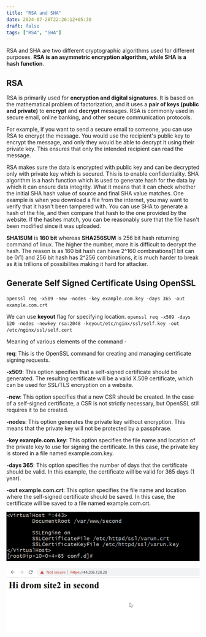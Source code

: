 ```yaml
---
title: "RSA and SHA"
date: 2024-07-28T22:26:12+05:30
draft: false
tags: ["RSA", "SHA"]
---
```


RSA and SHA are two different cryptographic algorithms used for different purposes. **RSA is an asymmetric encryption algorithm, while SHA is a hash function**.

## RSA

RSA is primarily used for **encryption and digital signatures**. It is based on the mathematical problem of factorization, and it uses a **pair of keys (public and private)** to **encrypt** and **decrypt** messages. RSA is commonly used in secure email, online banking, and other secure communication protocols.

For example, if you want to send a secure email to someone, you can use RSA to encrypt the message. You would use the recipient's public key to encrypt the message, and only they would be able to decrypt it using their private key. This ensures that only the intended recipient can read the message.

RSA makes sure the data is encrypted with public key and can be decrypted only with private key which is secured. This is to enable confidentiality.
SHA algorithm is a hash function which is used to generate hash for the data by which it can ensure data integrity.
What it means that it can check whether the initial SHA hash value of source and final SHA value matches.
One example is when you download a file from the internet, you may want to verify that it hasn't been tampered with. You can use SHA to generate a hash of the file, and then compare that hash to the one provided by the website. If the hashes match, you can be reasonably sure that the file hasn't been modified since it was uploaded.

**SHA1SUM** is **160 bit** whereas **SHA256SUM** is 256 bit hash returning command of linux. The higher the number, more it is difficult to decrypt the hash.
The reason is as 160 bit hash can have 2^160 combinations(1 bit can be 0/1) and 256 bit hash has 2^256 combinations, it is much harder to break as it is trillions of possibilites making it hard for attacker.

## Generate Self Signed Certificate Using OpenSSL

`openssl req -x509 -new -nodes -key example.com.key -days 365 -out example.com.crt`

We can use **keyout** flag for specifying location.
`openssl req -x509 -days 120 -nodes -newkey rsa:2048 -keyout/etc/nginx/ssl/self.key -out /etc/nginx/ssl/self.cert`

Meaning of various elements of the command -

**req**: This is the OpenSSL command for creating and managing certificate signing requests.

**-x509**: This option specifies that a self-signed certificate should be generated. The resulting certificate will be a valid X.509 certificate, which can be used for SSL/TLS encryption on a website.

**-new**: This option specifies that a new CSR should be created. In the case of a self-signed certificate, a CSR is not strictly necessary, but OpenSSL still requires it to be created.

**-nodes**: This option generates the private key without encryption. This means that the private key will not be protected by a passphrase.

**-key example.com.key**: This option specifies the file name and location of the private key to use for signing the certificate. In this case, the private key is stored in a file named example.com.key.

**-days 365**: This option specifies the number of days that the certificate should be valid. In this example, the certificate will be valid for 365 days (1 year).

**-out example.com.crt**: This option specifies the file name and location where the self-signed certificate should be saved. In this case, the certificate will be saved to a file named example.com.crt.

![Image 1](img1.png)

![Image 2](img2.png)
